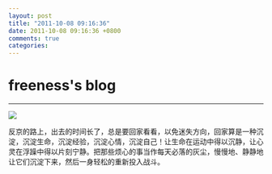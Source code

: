 ```yaml
---
layout: post
title: "2011-10-08 09:16:36"
date: 2011-10-08 09:16:36 +0800
comments: true
categories: 
---
```


# freeness's blog

----------

![](http://okqmqrbgo.bkt.clouddn.com/201110080916361.jpg)

>
反京的路上，出去的时间长了，总是要回家看看，以免迷失方向，回家算是一种沉淀，沉淀生命，沉淀经验，沉淀心情，沉淀自己！让生命在运动中得以沉静，让心灵在浮躁中得以片刻宁静。把那些烦心的事当作每天必落的灰尘，慢慢地、静静地让它们沉淀下来，然后一身轻松的重新投入战斗。